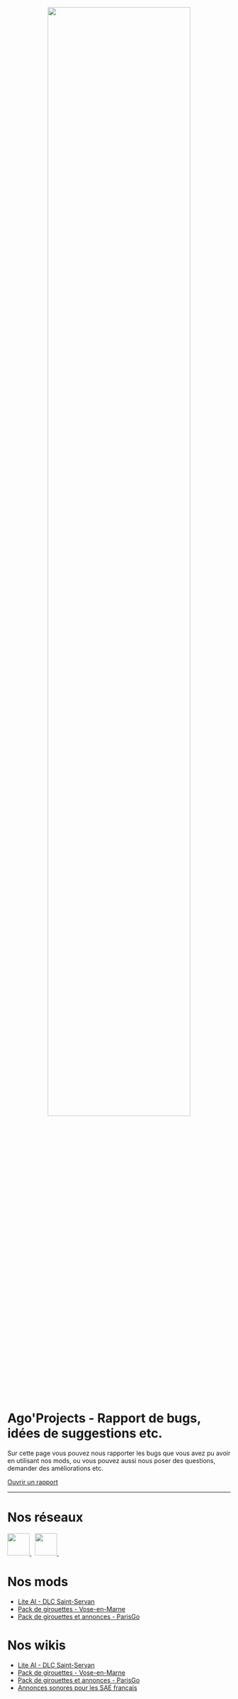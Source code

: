 <p align="center">
  <img width="80%" height="80%" src="https://github.com/AgoProjects/agoprojects-omsi2/assets/46968067/700cc5e6-0783-4556-8c0e-a7858d35401a">
</p>

# Ago'Projects - Rapport de bugs, idées de suggestions etc.

Sur cette page vous pouvez nous rapporter les bugs que vous avez pu avoir en utilisant nos mods, ou vous pouvez aussi nous poser des questions, demander des améliorations etc.

[Ouvrir un rapport](https://github.com/AgoProjects/agoprojects-omsi2/issues/new/choose)

***

# Nos réseaux 

<p align="left">
    <a href="https://twitter.com/ago_projects">
        <img height="50px" src="https://github.com/AgoProjects/agoprojects-omsi2/assets/46968067/1af885da-9363-4fee-b3e1-2654343859cd" />
    </a>&nbsp;
    <a href="https://www.instagram.com/agoprojects_omsi2/">
        <img height="50px" src="https://github.com/AgoProjects/agoprojects-omsi2/assets/46968067/1e2f99a6-7ac4-4ca0-ab08-d84be60c443a" />
    </a>&nbsp;
</p>

# Nos mods

- [Lite AI - DLC Saint-Servan](https://omsistuff.fr/pack/lite-ai-dlc-saint-servan/918?ref=copy_url&ref_label=from_logged_user&ref_value=9ec50e64a4a5f03075dab5d6dd063a85)
- [Pack de girouettes - Vose-en-Marne](https://omsistuff.fr/tous-les-bus-du-monde/pack-girouettes-vose-en-marne/923?ref=copy_url&ref_label=from_logged_user&ref_value=9ec50e64a4a5f03075dab5d6dd063a85)
- [Pack de girouettes et annonces - ParisGo](https://omsistuff.fr/pack/pack-girouettes-et-annonces-parisgo/961?ref=copy_url&ref_label=from_unknow_user&ref_value=0)

# Nos wikis

- [Lite AI - DLC Saint-Servan](https://github.com/AgoProjects/agoprojects-omsi2/wiki/Lite-AI---DLC-Saint-Servan)
- [Pack de girouettes - Vose-en-Marne](https://github.com/AgoProjects/agoprojects-omsi2/wiki/Pack-de-girouettes-pour-Vose-en-Marne)
- [Pack de girouettes et annonces - ParisGo](https://github.com/AgoProjects/agoprojects-omsi2/wiki/Pack-de-girouettes-et-annonces-pour-ParisGo)
- [Annonces sonores pour les SAE français](https://github.com/AgoProjects/agoprojects-omsi2/wiki/Annonces-sonores-sur-les-SAE-fran%C3%A7ais)
